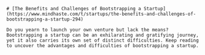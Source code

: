 
    # [The Benefits and Challenges of Bootstrapping a Startup](https://www.mindhaste.com/t/startups/the-benefits-and-challenges-of-bootstrapping-a-startup-294)

    Do you yearn to launch your own venture but lack the means? Bootstrapping a startup can be an exhilarating and gratifying journey, yet it also carries its own set of distinct difficulties. Keep reading to uncover the advantages and difficulties of bootstrapping a startup.
    